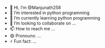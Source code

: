 - 👋 Hi, I’m @Manjunath258
- 👀 I’m interested in python programming 
- 🌱 I’m currently learning python programming 
- 💞️ I’m looking to collaborate on ...
- 📫 How to reach me ...
- 😄 Pronouns: ...
- ⚡ Fun fact: ...

<!---
Manjunath258/Manjunath258 is a ✨ special ✨ repository because its `README.md` (this file) appears on your GitHub profile.
You can click the Preview link to take a look at your changes.
--->
